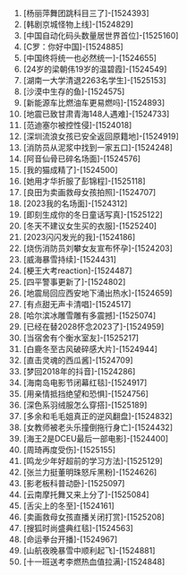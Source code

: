 
1. [杨丽萍舞团跳科目三了]-[1524393]
1. [韩剧京城怪物上线]-[1524829]
1. [中国自动化码头数量居世界首位]-[1525160]
1. [C罗：你好中国]-[1524885]
1. [中国终将统一也必然统一]-[1524655]
1. [24岁的梁朝伟19岁的温碧霞]-[1524549]
1. [湖南一大学清退2263名学生]-[1525153]
1. [沙漠中生存的鱼]-[1524575]
1. [新能源车比燃油车更易燃吗]-[1524893]
1. [地震已致甘肃青海148人遇难]-[1524733]
1. [范迪塞尔被控性侵]-[1524018]
1. [深圳流浪女孩已安全返回原籍地]-[1524919]
1. [消防员从泥浆中找到一家五口]-[1524248]
1. [阿音仙骨已碎名场面]-[1524576]
1. [我的猫成精了]-[1524500]
1. [她用才华折服了彭锦程]-[1525118]
1. [良田为卖画救母女孩拍照]-[1524707]
1. [2023我的名场面]-[1524312]
1. [即刻生成你的冬日童话写真]-[1525122]
1. [冬天不建议女生买的衣服]-[1525240]
1. [2023闪闪发光的我]-[1524186]
1. [烧伤消防员刘攀女友宣布怀孕]-[1524203]
1. [威海暴雪持续]-[1524431]
1. [梗王大考reaction]-[1524487]
1. [四平警事更新了]-[1524802]
1. [地震局回应西安地下涌出热水]-[1524659]
1. [有点甜无声卡清唱]-[1524517]
1. [哈尔滨冰雕雪雕有多震撼]-[1525074]
1. [已经在替2028怀念2023了]-[1524959]
1. [当宿舍有个衡水室友]-[1525217]
1. [白鹿冬至古风破碎感大片]-[1524944]
1. [直击灵魂的西瓜酱]-[1524709]
1. [梦回2018年的抖音]-[1524286]
1. [海南岛电影节闭幕红毯]-[1524917]
1. [用亲情抵挡绝望和恐惧]-[1524756]
1. [深色系羽绒服怎么穿搭]-[1525189]
1. [多余和毛毛姐真正的逆风翻盘]-[1524832]
1. [女教师被老头乐撞倒拖行身亡]-[1524432]
1. [海王2是DCEU最后一部电影]-[1524400]
1. [周琦再度受伤]-[1525155]
1. [鸣龙少年好超前的学习方法]-[1525129]
1. [张兰力挺董明珠怒斥黑粉]-[1524626]
1. [影老板科普动卧]-[1525097]
1. [云南摩托舞又来上分了]-[1525084]
1. [舌尖上的冬至]-[1524161]
1. [卖画救母女孩直播关闭打赏]-[1525208]
1. [搜狐时尚盛典红毯]-[1524563]
1. [命运拳台开播]-[1524967]
1. [山航夜晚暴雪中顺利起飞]-[1524881]
1. [十一班送考李燃热血值拉满]-[1524848]